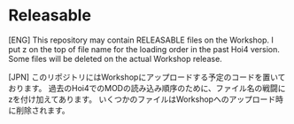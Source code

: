 # Releasable

[ENG]
This repository may contain RELEASABLE files on the Workshop.
I put z on the top of file name for the loading order in the past Hoi4 version.
Some files will be deleted on the actual Workshop release.

[JPN]
このリポジトリにはWorkshopにアップロードする予定のコードを置いております。
過去のHoi4でのMODの読み込み順序のために、ファイル名の戦闘にzを付け加えてあります。
いくつかのファイルはWorkshopへのアップロード時に削除されます。
